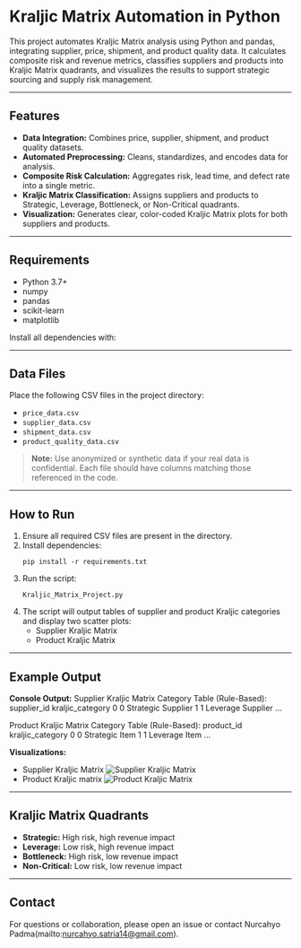 # Kraljic Matrix Automation in Python

This project automates Kraljic Matrix analysis using Python and pandas, integrating supplier, price, shipment, and product quality data. It calculates composite risk and revenue metrics, classifies suppliers and products into Kraljic Matrix quadrants, and visualizes the results to support strategic sourcing and supply risk management.

---

## Features

- **Data Integration:** Combines price, supplier, shipment, and product quality datasets.
- **Automated Preprocessing:** Cleans, standardizes, and encodes data for analysis.
- **Composite Risk Calculation:** Aggregates risk, lead time, and defect rate into a single metric.
- **Kraljic Matrix Classification:** Assigns suppliers and products to Strategic, Leverage, Bottleneck, or Non-Critical quadrants.
- **Visualization:** Generates clear, color-coded Kraljic Matrix plots for both suppliers and products.

---

## Requirements

- Python 3.7+
- numpy
- pandas
- scikit-learn
- matplotlib

Install all dependencies with:


---

## Data Files

Place the following CSV files in the project directory:
- `price_data.csv`
- `supplier_data.csv`
- `shipment_data.csv`
- `product_quality_data.csv`

> **Note:** Use anonymized or synthetic data if your real data is confidential. Each file should have columns matching those referenced in the code.

---

## How to Run

1. Ensure all required CSV files are present in the directory.
2. Install dependencies:
    ```
    pip install -r requirements.txt
    ```
3. Run the script:
    ```
    Kraljic_Matrix_Project.py
    ```
4. The script will output tables of supplier and product Kraljic categories and display two scatter plots:
    - Supplier Kraljic Matrix
    - Product Kraljic Matrix

---

## Example Output

**Console Output:**
Supplier Kraljic Matrix Category Table (Rule-Based):
supplier_id kraljic_category
0 0 Strategic Supplier
1 1 Leverage Supplier
...

Product Kraljic Matrix Category Table (Rule-Based):
product_id kraljic_category
0 0 Strategic Item
1 1 Leverage Item
...


**Visualizations:**
- Supplier Kraljic Matrix 
  ![Supplier Kraljic Matrix](https://github.com/user-attachments/assets/44dd042c-e571-4221-a63d-c279924bde7b)
- Product Kraljic matrix
  ![Product Kraljic Matrix](https://github.com/user-attachments/assets/16702730-18fa-4271-968c-4d0c7ab69584)
---

## Kraljic Matrix Quadrants

- **Strategic:** High risk, high revenue impact
- **Leverage:** Low risk, high revenue impact
- **Bottleneck:** High risk, low revenue impact
- **Non-Critical:** Low risk, low revenue impact


---

## Contact

For questions or collaboration, please open an issue or contact Nurcahyo Padma(mailto:nurcahyo.satria14@gmail.com).

